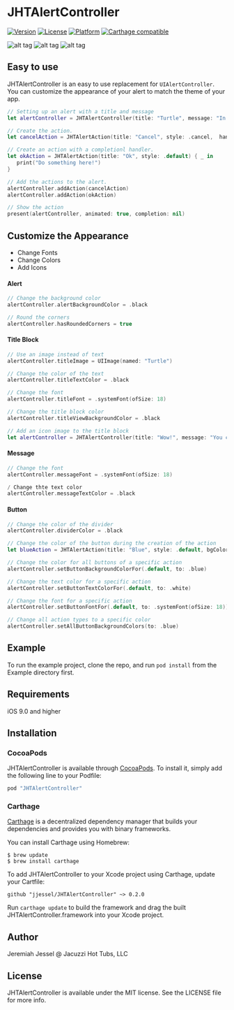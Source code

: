 # JHTAlertController

[![Version](https://img.shields.io/cocoapods/v/JHTAlertController.svg?style=flat)](http://cocoapods.org/pods/JHTAlertController)
[![License](https://img.shields.io/cocoapods/l/JHTAlertController.svg?style=flat)](http://cocoapods.org/pods/JHTAlertController/blob/master/LICENSE)
[![Platform](https://img.shields.io/cocoapods/p/JHTAlertController.svg?style=flat)](http://cocoapods.org/pods/JHTAlertController)
[![Carthage compatible](https://img.shields.io/badge/Carthage-compatible-4BC51D.svg?style=flat)](https://github.com/Carthage/Carthage)

![alt tag](https://github.com/jjessel/JHTAlertController/blob/master/img/dark.PNG)
![alt tag](https://github.com/jjessel/JHTAlertController/blob/master/img/light.PNG)
![alt tag](https://github.com/jjessel/JHTAlertController/blob/master/img/icon.PNG)

## Easy to use
JHTAlertController is an easy to use replacement for `UIAlertController`. You can customize the appearance of your alert to match the theme of your app.

```swift
// Setting up an alert with a title and message
let alertController = JHTAlertController(title: "Turtle", message: "In this alert we use a String for the title instead of an image.", preferredStyle: .alert)

// Create the action.
let cancelAction = JHTAlertAction(title: "Cancel", style: .cancel,  handler: nil)

// Create an action with a completionl handler.
let okAction = JHTAlertAction(title: "Ok", style: .default) { _ in
   print("Do something here!")
}

// Add the actions to the alert.
alertController.addAction(cancelAction)
alertController.addAction(okAction)

// Show the action
present(alertController, animated: true, completion: nil)
```

## Customize the Appearance

* Change Fonts
* Change Colors
* Add Icons


#### Alert
```swift
// Change the background color
alertController.alertBackgroundColor = .black

// Round the corners
alertController.hasRoundedCorners = true
```
#### Title Block 
```swift
// Use an image instead of text
alertController.titleImage = UIImage(named: "Turtle")

// Change the color of the text
alertController.titleTextColor = .black

// Change the font
alertController.titleFont = .systemFont(ofSize: 18)

// Change the title block color
alertController.titleViewBackgroundColor = .black

// Add an icon image to the title block
let alertController = JHTAlertController(title: "Wow!", message: "You can even set an icon for the alert.", preferredStyle: .alert, iconImage: UIImage(named: "TurtleDark"))
```
#### Message 
```swift
// Change the font
alertController.messageFont = .systemFont(ofSize: 18)

/ Change thte text color
alertController.messageTextColor = .black
```
#### Button
```swift
// Change the color of the divider
alertController.dividerColor = .black

// Change the color of the button during the creation of the action
let blueAction = JHTAlertAction(title: "Blue", style: .default, bgColor: .blue, handler: nil)

// Change the color for all buttons of a specific action
alertController.setButtonBackgroundColorFor(.default, to: .blue)

// Change the text color for a specific action
alertController.setButtonTextColorFor(.default, to: .white)

// Change the font for a specific action
alertController.setButtonFontFor(.default, to: .systemFont(ofSize: 18))

// Change all action types to a specific color
alertController.setAllButtonBackgroundColors(to: .blue)
```

## Example

To run the example project, clone the repo, and run `pod install` from the Example directory first.

## Requirements
iOS 9.0 and higher

## Installation

### CocoaPods
JHTAlertController is available through [CocoaPods](http://cocoapods.org). To install
it, simply add the following line to your Podfile:

```ruby
pod "JHTAlertController"
```
### Carthage
[Carthage](https://github.com/Carthage/Carthage) is a decentralized dependency manager that builds your dependencies and provides you with binary frameworks.

You can install Carthage using Homebrew:
```
$ brew update
$ brew install carthage
```
To add JHTAlertController to your Xcode project using Carthage, update your Cartfile:
```
github "jjessel/JHTAlertController" ~> 0.2.0
```
Run ```carthage update``` to build the framework and drag the built JHTAlertController.framework into your Xcode project.

## Author

Jeremiah Jessel @ Jacuzzi Hot Tubs, LLC

## License

JHTAlertController is available under the MIT license. See the LICENSE file for more info.
